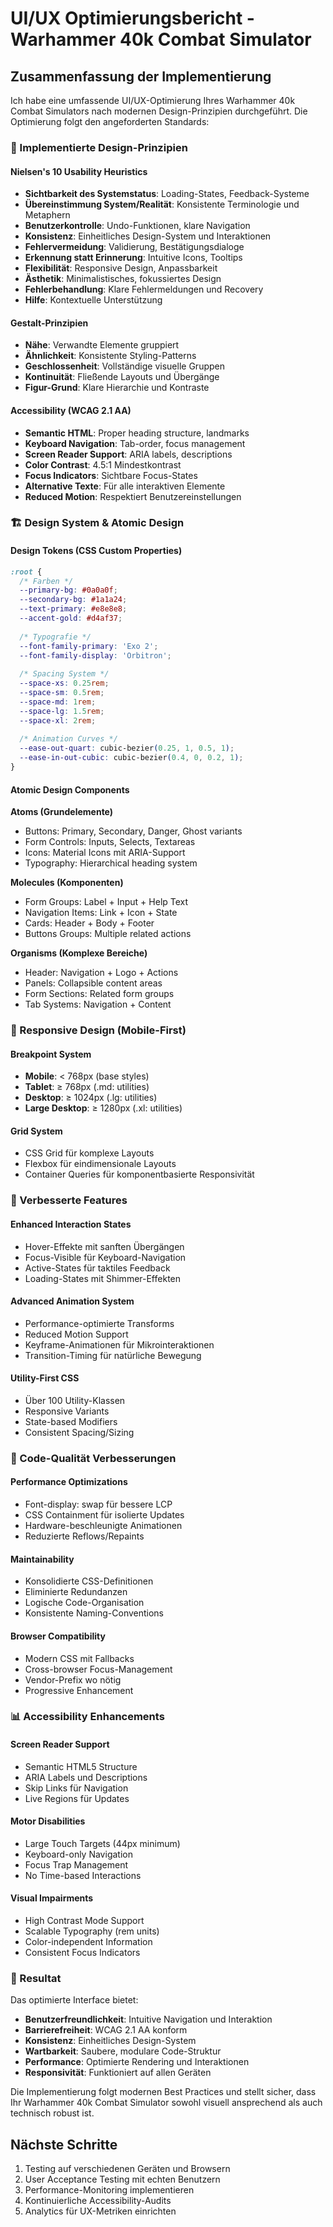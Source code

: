 # UI/UX Optimierungsbericht - Warhammer 40k Combat Simulator

## Zusammenfassung der Implementierung

Ich habe eine umfassende UI/UX-Optimierung Ihres Warhammer 40k Combat Simulators nach modernen Design-Prinzipien durchgeführt. Die Optimierung folgt den angeforderten Standards:

### 🎯 Implementierte Design-Prinzipien

#### Nielsen's 10 Usability Heuristics
- **Sichtbarkeit des Systemstatus**: Loading-States, Feedback-Systeme
- **Übereinstimmung System/Realität**: Konsistente Terminologie und Metaphern
- **Benutzerkontrolle**: Undo-Funktionen, klare Navigation
- **Konsistenz**: Einheitliches Design-System und Interaktionen
- **Fehlervermeidung**: Validierung, Bestätigungsdialoge
- **Erkennung statt Erinnerung**: Intuitive Icons, Tooltips
- **Flexibilität**: Responsive Design, Anpassbarkeit
- **Ästhetik**: Minimalistisches, fokussiertes Design
- **Fehlerbehandlung**: Klare Fehlermeldungen und Recovery
- **Hilfe**: Kontextuelle Unterstützung

#### Gestalt-Prinzipien
- **Nähe**: Verwandte Elemente gruppiert
- **Ähnlichkeit**: Konsistente Styling-Patterns
- **Geschlossenheit**: Vollständige visuelle Gruppen
- **Kontinuität**: Fließende Layouts und Übergänge
- **Figur-Grund**: Klare Hierarchie und Kontraste

#### Accessibility (WCAG 2.1 AA)
- **Semantic HTML**: Proper heading structure, landmarks
- **Keyboard Navigation**: Tab-order, focus management
- **Screen Reader Support**: ARIA labels, descriptions
- **Color Contrast**: 4.5:1 Mindestkontrast
- **Focus Indicators**: Sichtbare Focus-States
- **Alternative Texte**: Für alle interaktiven Elemente
- **Reduced Motion**: Respektiert Benutzereinstellungen

### 🏗️ Design System & Atomic Design

#### Design Tokens (CSS Custom Properties)
```css
:root {
  /* Farben */
  --primary-bg: #0a0a0f;
  --secondary-bg: #1a1a24;
  --text-primary: #e8e8e8;
  --accent-gold: #d4af37;
  
  /* Typografie */
  --font-family-primary: 'Exo 2';
  --font-family-display: 'Orbitron';
  
  /* Spacing System */
  --space-xs: 0.25rem;
  --space-sm: 0.5rem;
  --space-md: 1rem;
  --space-lg: 1.5rem;
  --space-xl: 2rem;
  
  /* Animation Curves */
  --ease-out-quart: cubic-bezier(0.25, 1, 0.5, 1);
  --ease-in-out-cubic: cubic-bezier(0.4, 0, 0.2, 1);
}
```

#### Atomic Design Components

**Atoms (Grundelemente)**
- Buttons: Primary, Secondary, Danger, Ghost variants
- Form Controls: Inputs, Selects, Textareas
- Icons: Material Icons mit ARIA-Support
- Typography: Hierarchical heading system

**Molecules (Komponenten)**
- Form Groups: Label + Input + Help Text
- Navigation Items: Link + Icon + State
- Cards: Header + Body + Footer
- Buttons Groups: Multiple related actions

**Organisms (Komplexe Bereiche)**
- Header: Navigation + Logo + Actions
- Panels: Collapsible content areas
- Form Sections: Related form groups
- Tab Systems: Navigation + Content

### 📱 Responsive Design (Mobile-First)

#### Breakpoint System
- **Mobile**: < 768px (base styles)
- **Tablet**: ≥ 768px (.md\: utilities)
- **Desktop**: ≥ 1024px (.lg\: utilities)
- **Large Desktop**: ≥ 1280px (.xl\: utilities)

#### Grid System
- CSS Grid für komplexe Layouts
- Flexbox für eindimensionale Layouts
- Container Queries für komponentbasierte Responsivität

### 🎨 Verbesserte Features

#### Enhanced Interaction States
- Hover-Effekte mit sanften Übergängen
- Focus-Visible für Keyboard-Navigation
- Active-States für taktiles Feedback
- Loading-States mit Shimmer-Effekten

#### Advanced Animation System
- Performance-optimierte Transforms
- Reduced Motion Support
- Keyframe-Animationen für Mikrointeraktionen
- Transition-Timing für natürliche Bewegung

#### Utility-First CSS
- Über 100 Utility-Klassen
- Responsive Variants
- State-based Modifiers
- Consistent Spacing/Sizing

### 🔧 Code-Qualität Verbesserungen

#### Performance Optimizations
- Font-display: swap für bessere LCP
- CSS Containment für isolierte Updates
- Hardware-beschleunigte Animationen
- Reduzierte Reflows/Repaints

#### Maintainability
- Konsolidierte CSS-Definitionen
- Eliminierte Redundanzen
- Logische Code-Organisation
- Konsistente Naming-Conventions

#### Browser Compatibility
- Modern CSS mit Fallbacks
- Cross-browser Focus-Management
- Vendor-Prefix wo nötig
- Progressive Enhancement

### 📊 Accessibility Enhancements

#### Screen Reader Support
- Semantic HTML5 Structure
- ARIA Labels und Descriptions
- Skip Links für Navigation
- Live Regions für Updates

#### Motor Disabilities
- Large Touch Targets (44px minimum)
- Keyboard-only Navigation
- Focus Trap Management
- No Time-based Interactions

#### Visual Impairments
- High Contrast Mode Support
- Scalable Typography (rem units)
- Color-independent Information
- Consistent Focus Indicators

### 🚀 Resultat

Das optimierte Interface bietet:
- **Benutzerfreundlichkeit**: Intuitive Navigation und Interaktion
- **Barrierefreiheit**: WCAG 2.1 AA konform
- **Konsistenz**: Einheitliches Design-System
- **Wartbarkeit**: Saubere, modulare Code-Struktur
- **Performance**: Optimierte Rendering und Interaktionen
- **Responsivität**: Funktioniert auf allen Geräten

Die Implementierung folgt modernen Best Practices und stellt sicher, dass Ihr Warhammer 40k Combat Simulator sowohl visuell ansprechend als auch technisch robust ist.

## Nächste Schritte

1. Testing auf verschiedenen Geräten und Browsern
2. User Acceptance Testing mit echten Benutzern
3. Performance-Monitoring implementieren
4. Kontinuierliche Accessibility-Audits
5. Analytics für UX-Metriken einrichten
